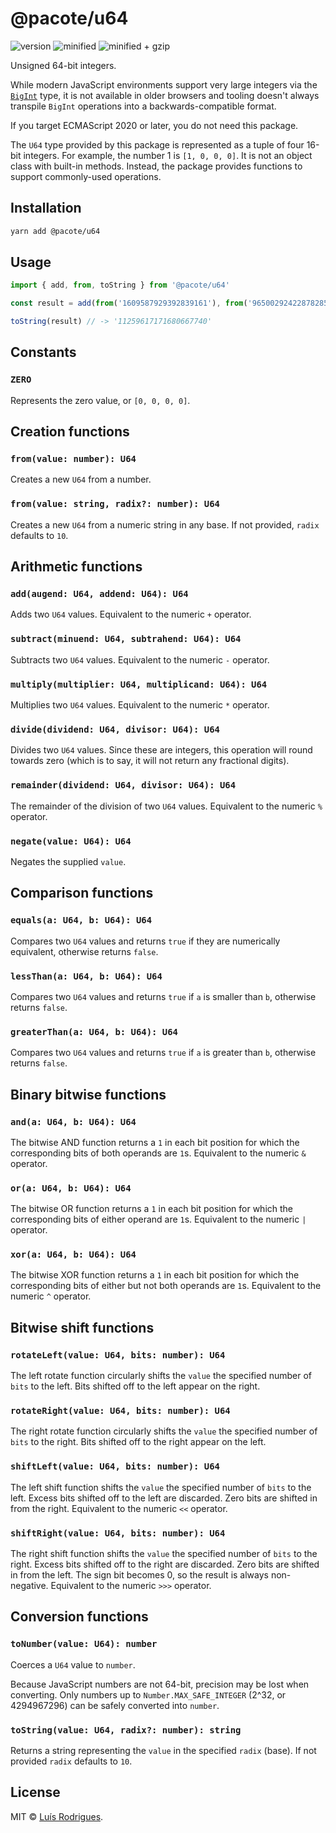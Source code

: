 # @pacote/u64

![version](https://badgen.net/npm/v/@pacote/u64)
![minified](https://badgen.net/bundlephobia/min/@pacote/u64)
![minified + gzip](https://badgen.net/bundlephobia/minzip/@pacote/u64)

Unsigned 64-bit integers.

While modern JavaScript environments support very large integers via the
[`BigInt`](https://developer.mozilla.org/en-US/docs/Web/JavaScript/Reference/Global_Objects/BigInt)
type, it is not available in older browsers and tooling doesn't always
transpile `BigInt` operations into a backwards-compatible format.

If you target ECMAScript 2020 or later, you do not need this package.

The `U64` type provided by this package is represented as a tuple of four 16-bit
integers. For example, the number 1 is `[1, 0, 0, 0]`. It is not an object class
with built-in methods. Instead, the package provides functions to support
commonly-used operations.

## Installation

```bash
yarn add @pacote/u64
```

## Usage

```typescript
import { add, from, toString } from '@pacote/u64'

const result = add(from('1609587929392839161'), from('9650029242287828579'))

toString(result) // -> '11259617171680667740'
```

## Constants

### `ZERO`

Represents the zero value, or `[0, 0, 0, 0]`.

## Creation functions

### `from(value: number): U64`

Creates a new `U64` from a number.

### `from(value: string, radix?: number): U64`

Creates a new `U64` from a numeric string in any base. If not provided, `radix`
defaults to `10`.

## Arithmetic functions

### `add(augend: U64, addend: U64): U64`

Adds two `U64` values. Equivalent to the numeric `+` operator.

### `subtract(minuend: U64, subtrahend: U64): U64`

Subtracts two `U64` values. Equivalent to the numeric `-` operator.

### `multiply(multiplier: U64, multiplicand: U64): U64`

Multiplies two `U64` values. Equivalent to the numeric `*` operator.

### `divide(dividend: U64, divisor: U64): U64`

Divides two `U64` values. Since these are integers, this operation will round
towards zero (which is to say, it will not return any fractional digits).

### `remainder(dividend: U64, divisor: U64): U64`

The remainder of the division of two `U64` values. Equivalent to the numeric `%`
operator.

### `negate(value: U64): U64`

Negates the supplied `value`.

## Comparison functions

### `equals(a: U64, b: U64): U64`

Compares two `U64` values and returns `true` if they are numerically equivalent,
otherwise returns `false`.

### `lessThan(a: U64, b: U64): U64`

Compares two `U64` values and returns `true` if `a` is smaller than `b`,
otherwise returns `false`.

### `greaterThan(a: U64, b: U64): U64`

Compares two `U64` values and returns `true` if `a` is greater than `b`,
otherwise returns `false`.

## Binary bitwise functions

### `and(a: U64, b: U64): U64`

The bitwise AND function returns a `1` in each bit position for which the
corresponding bits of both operands are `1`s. Equivalent to the numeric `&`
operator.

### `or(a: U64, b: U64): U64`

The bitwise OR function returns a `1` in each bit position for which the
corresponding bits of either operand are `1`s. Equivalent to the numeric `|`
operator.

### `xor(a: U64, b: U64): U64`

The bitwise XOR function returns a `1` in each bit position for which the
corresponding bits of either but not both operands are `1`s. Equivalent to the
numeric `^` operator.

## Bitwise shift functions

### `rotateLeft(value: U64, bits: number): U64`

The left rotate function circularly shifts the `value` the specified number of
`bits` to the left. Bits shifted off to the left appear on the right.

### `rotateRight(value: U64, bits: number): U64`

The right rotate function circularly shifts the `value` the specified number of
`bits` to the right. Bits shifted off to the right appear on the left.

### `shiftLeft(value: U64, bits: number): U64`

The left shift function shifts the `value` the specified number of `bits` to the
left. Excess bits shifted off to the left are discarded. Zero bits are shifted
in from the right. Equivalent to the numeric `<<` operator.

### `shiftRight(value: U64, bits: number): U64`

The right shift function shifts the `value` the specified number of `bits` to
the right. Excess bits shifted off to the right are discarded. Zero bits are
shifted in from the left. The sign bit becomes 0, so the result is always
non-negative. Equivalent to the numeric `>>>` operator.

## Conversion functions

### `toNumber(value: U64): number`

Coerces a `U64` value to `number`.

Because JavaScript numbers are not 64-bit, precision may be lost when
converting. Only numbers up to `Number.MAX_SAFE_INTEGER` (2^32, or 4294967296)
can be safely converted into `number`.

### `toString(value: U64, radix?: number): string`

Returns a string representing the `value` in the specified `radix` (base). If
not provided `radix` defaults to `10`.

## License

MIT © [Luís Rodrigues](https://goblindegook.com).

